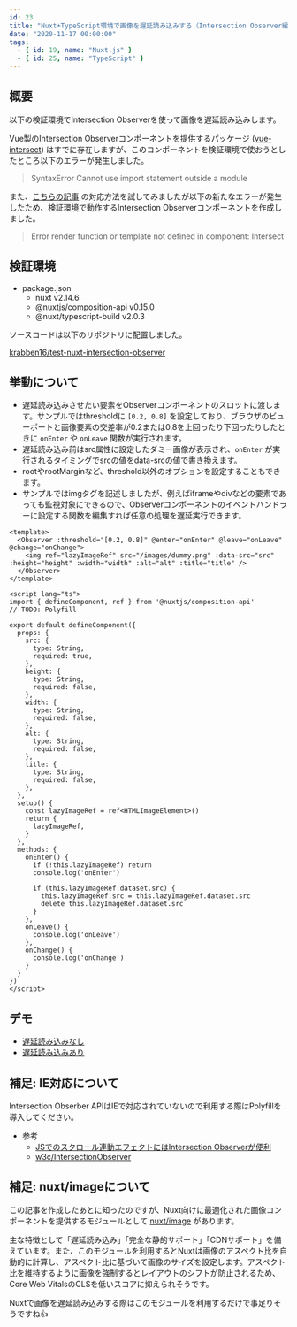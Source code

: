 ```yaml
---
id: 23
title: "Nuxt+TypeScript環境で画像を遅延読み込みする（Intersection Observer編）"
date: "2020-11-17 00:00:00"
tags:
  - { id: 19, name: "Nuxt.js" }
  - { id: 25, name: "TypeScript" }
---
```


## 概要

以下の検証環境でIntersection Observerを使って画像を遅延読み込みします。

Vue製のIntersection Observerコンポーネントを提供するパッケージ ([vue-intersect](https://github.com/heavyy/vue-intersect)) はすでに存在しますが、このコンポーネントを検証環境で使おうとしたところ以下のエラーが発生しました。

> SyntaxError Cannot use import statement outside a module

また、[こちらの記事](https://zenn.dev/sengosha/articles/63a04ba5da5303e3993d) の対応方法を試してみましたが以下の新たなエラーが発生したため、検証環境で動作するIntersection Observerコンポーネントを作成しました。

> Error render function or template not defined in component: Intersect

## 検証環境

- package.json
  - nuxt v2.14.6
  - @nuxtjs/composition-api v0.15.0
  - @nuxt/typescript-build v2.0.3

ソースコードは以下のリポジトリに配置しました。

[krabben16/test-nuxt-intersection-observer](https://github.com/krabben16/test-nuxt-intersection-observer)

## 挙動について

- 遅延読み込みさせたい要素をObserverコンポーネントのスロットに渡します。サンプルではthresholdに `[0.2, 0.8]` を設定しており、ブラウザのビューポートと画像要素の交差率が0.2または0.8を上回ったり下回ったりしたときに `onEnter` や `onLeave` 関数が実行されます。
- 遅延読み込み前はsrc属性に設定したダミー画像が表示され、`onEnter` が実行されるタイミングでsrcの値をdata-srcの値で書き換えます。
- rootやrootMarginなど、threshold以外のオプションを設定することもできます。
- サンプルではimgタグを記述しましたが、例えばiframeやdivなどの要素であっても監視対象にできるので、Observerコンポーネントのイベントハンドラーに設定する関数を編集すれば任意の処理を遅延実行できます。

```vue
<template>
  <Observer :threshold="[0.2, 0.8]" @enter="onEnter" @leave="onLeave" @change="onChange">
    <img ref="lazyImageRef" src="/images/dummy.png" :data-src="src" :height="height" :width="width" :alt="alt" :title="title" />
  </Observer>
</template>

<script lang="ts">
import { defineComponent, ref } from '@nuxtjs/composition-api'
// TODO: Polyfill

export default defineComponent({
  props: {
    src: {
      type: String,
      required: true,
    },
    height: {
      type: String,
      required: false,
    },
    width: {
      type: String,
      required: false,
    },
    alt: {
      type: String,
      required: false,
    },
    title: {
      type: String,
      required: false,
    },
  },
  setup() {
    const lazyImageRef = ref<HTMLImageElement>()
    return {
      lazyImageRef,
    }
  },
  methods: {
    onEnter() {
      if (!this.lazyImageRef) return
      console.log('onEnter')

      if (this.lazyImageRef.dataset.src) {
        this.lazyImageRef.src = this.lazyImageRef.dataset.src
        delete this.lazyImageRef.dataset.src
      }
    },
    onLeave() {
      console.log('onLeave')
    },
    onChange() {
      console.log('onChange')
    }
  }
})
</script>
```

## デモ

- [遅延読み込みなし](https://test-nuxt-intersection-observer.netlify.app/)
- [遅延読み込みあり](https://test-nuxt-intersection-observer.netlify.app/observer)

## 補足: IE対応について

Intersection Obserber APIはIEで対応されていないので利用する際はPolyfillを導入してください。

- 参考
  - [JSでのスクロール連動エフェクトにはIntersection Observerが便利](https://ics.media/entry/190902/)
  - [w3c/IntersectionObserver](https://github.com/w3c/IntersectionObserver/tree/master/polyfill)

## 補足: nuxt/imageについて

この記事を作成したあとに知ったのですが、Nuxt向けに最適化された画像コンポーネントを提供するモジュールとして [nuxt/image](https://github.com/nuxt/image) があります。

主な特徴として「遅延読み込み」「完全な静的サポート」「CDNサポート」を備えています。また、このモジュールを利用するとNuxtは画像のアスペクト比を自動的に計算し、アスペクト比に基づいて画像のサイズを設定します。アスペクト比を維持するように画像を強制するとレイアウトのシフトが防止されるため、Core Web VitalsのCLSを低いスコアに抑えられそうです。

Nuxtで画像を遅延読み込みする際はこのモジュールを利用するだけで事足りそうですね👍

